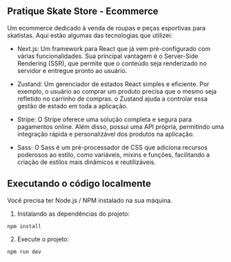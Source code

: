 <h2>Pratique Skate Store - Ecommerce</h2>

Um ecommerce dedicado à venda de roupas e peças esportivas para skatistas. Aqui estão algumas das tecnologias que utilizei:

- Next.js: Um framework para React que já vem pré-configurado com várias funcionalidades. Sua principal vantagem é o Server-Side Rendering (SSR), que permite que o conteúdo seja renderizado no servidor e entregue pronto ao usuário.

- Zustand: Um gerenciador de estados React simples e eficiente. Por exemplo, o usuário ao comprar um produto precisa que o mesmo seja refletido no carrinho de compras. o Zustand ajuda a controlar essa gestão de estado em toda a aplicação.

- Stripe: O Stripe oferece uma solução completa e segura para pagamentos online. Além disso, possui uma API própria, permitindo uma integração rápida e personalizável dos produtos na aplicação.

- Sass: O Sass é um pré-processador de CSS que adiciona recursos poderosos ao estilo, como variáveis, mixins e funções, facilitando a criação de estilos mais dinâmicos e reutilizáveis.

## Executando o código localmente

Você precisa ter Node.js / NPM instalado na sua máquina.

1. Instalando as dependências do projeto:

```
npm install
```

2. Execute o projeto:

```
npm run dev
```
